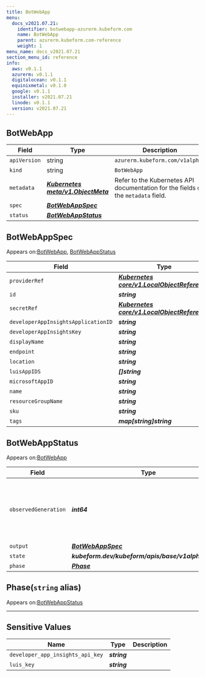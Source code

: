 ```yaml
---
title: BotWebApp
menu:
  docs_v2021.07.21:
    identifier: botwebapp-azurerm.kubeform.com
    name: BotWebApp
    parent: azurerm.kubeform.com-reference
    weight: 1
menu_name: docs_v2021.07.21
section_menu_id: reference
info:
  aws: v0.1.1
  azurerm: v0.1.1
  digitalocean: v0.1.1
  equinixmetal: v0.1.0
  google: v0.1.1
  installer: v2021.07.21
  linode: v0.1.1
  version: v2021.07.21
---
```


## BotWebApp
| Field | Type | Description |
| ------ | ----- | ----------- |
| `apiVersion` | string | `azurerm.kubeform.com/v1alpha1` |
|    `kind` | string | `BotWebApp` |
| `metadata` | ***[Kubernetes meta/v1.ObjectMeta](https://v1-18.docs.kubernetes.io/docs/reference/generated/kubernetes-api/v1.18/#objectmeta-v1-meta)***|Refer to the Kubernetes API documentation for the fields of the `metadata` field.|
| `spec` | ***[BotWebAppSpec](#botwebappspec)***||
| `status` | ***[BotWebAppStatus](#botwebappstatus)***||
## BotWebAppSpec

Appears on:[BotWebApp](#botwebapp), [BotWebAppStatus](#botwebappstatus)

| Field | Type | Description |
| ------ | ----- | ----------- |
| `providerRef` | ***[Kubernetes core/v1.LocalObjectReference](https://v1-18.docs.kubernetes.io/docs/reference/generated/kubernetes-api/v1.18/#localobjectreference-v1-core)***||
| `id` | ***string***||
| `secretRef` | ***[Kubernetes core/v1.LocalObjectReference](https://v1-18.docs.kubernetes.io/docs/reference/generated/kubernetes-api/v1.18/#localobjectreference-v1-core)***||
| `developerAppInsightsApplicationID` | ***string***| ***(Optional)*** |
| `developerAppInsightsKey` | ***string***| ***(Optional)*** |
| `displayName` | ***string***| ***(Optional)*** |
| `endpoint` | ***string***| ***(Optional)*** |
| `location` | ***string***||
| `luisAppIDS` | ***[]string***| ***(Optional)*** |
| `microsoftAppID` | ***string***||
| `name` | ***string***||
| `resourceGroupName` | ***string***||
| `sku` | ***string***||
| `tags` | ***map[string]string***| ***(Optional)*** |
## BotWebAppStatus

Appears on:[BotWebApp](#botwebapp)

| Field | Type | Description |
| ------ | ----- | ----------- |
| `observedGeneration` | ***int64***| ***(Optional)*** Resource generation, which is updated on mutation by the API Server.|
| `output` | ***[BotWebAppSpec](#botwebappspec)***| ***(Optional)*** |
| `state` | ***kubeform.dev/kubeform/apis/base/v1alpha1.State***| ***(Optional)*** |
| `phase` | ***[Phase](#phase)***| ***(Optional)*** |
## Phase(`string` alias)

Appears on:[BotWebAppStatus](#botwebappstatus)

---
## Sensitive Values
| Name | Type | Description |
|------|------|-------------|
| `developer_app_insights_api_key` | ***string*** ||
| `luis_key` | ***string*** ||
